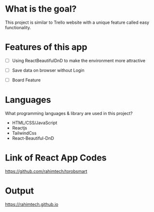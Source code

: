 # What is the goal?
This project is similar to Trello website with a unique feature called easy functionality.

# Features of this app
- [ ] Using ReactBeautifulDnD to make the environment more attractive
- [ ] Save data on browser without Login
- [ ] Board Feature


# Languages
What programming languages & library are used in this project?
+ HTML/CSS/JavaScript
+ Reactjs
+ TailwindCss
+ React-Beautiful-DnD


# Link of React App Codes
https://github.com/rahimtech/torobsmart

# Output
https://rahimtech.github.io
